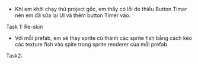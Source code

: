 - Khi em khởi chạy thử project gốc, em thấy có lỗi do thiếu Button Timer nên em đã sửa lại UI và thêm button Timer vào.

Task 1: Re-skin
- Với mỗi prefab, em sẽ thay sprite cũ thành các sprite fish bằng cách kéo các texture fish vào spite trong sprite renderer của mỗi prefab

Task2: 
